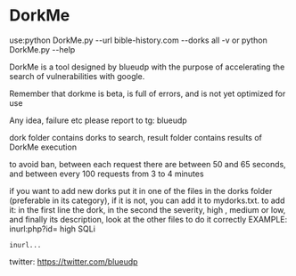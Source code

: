 # DorkMe
use:python DorkMe.py --url bible-history.com --dorks all -v or python DorkMe.py --help

DorkMe is a tool designed by blueudp with the purpose of accelerating the search of vulnerabilities with google.

Remember that dorkme is beta, is full of errors, and is not yet optimized for use

Any idea, failure etc please report to tg: blueudp

dork folder contains dorks to search, result folder contains results of DorkMe execution

to avoid ban, between each request there are between 50 and 65 seconds, and between every 100 requests from 3 to 4 minutes

if you want to add new dorks put it in one of the files in the dorks folder (preferable in its category), if it is not, you can add it to mydorks.txt.
    to add it: in the first line the dork, in the second the severity, high , medium or low, and finally its description, look at the other files to do it correctly
EXAMPLE:
    inurl:php?id=
    high
    SQLi
    
    inurl...



twitter: https://twitter.com/blueudp
